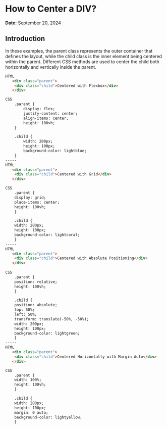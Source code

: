 # How to Center a DIV?

**Date:** September 20, 2024  



## Introduction

In these examples, the parent class represents the outer container that defines the layout, while the child class is the inner element being centered within the parent. Different CSS methods are used to center the child both horizontally and vertically inside the parent.



```HTML & CSS
HTML
   <div class="parent">
    <div class="child">Centered with Flexbox</div>
   </div>

CSS
    .parent {
        display: flex;
        justify-content: center;
        align-items: center;
        height: 100vh;
    }

    .child {
        width: 200px;
        height: 100px;
        background-color: lightblue;
    }
-----
HTML
   <div class="parent">
    <div class="child">Centered with Grid</div>
   </div>

CSS
    .parent {
    display: grid;
    place-items: center;
    height: 100vh;
    }

    .child {
    width: 200px;
    height: 100px;
    background-color: lightcoral;
    }
-----
HTML
   <div class="parent">
    <div class="child">Centered with Absolute Positioning</div>
   </div>
  
CSS
    .parent {
    position: relative;
    height: 100vh;
    }

    .child {
    position: absolute;
    top: 50%;
    left: 50%;
    transform: translate(-50%, -50%);
    width: 200px;
    height: 100px;
    background-color: lightgreen;
    }
-----
HTML 
   <div class="parent">
    <div class="child">Centered Horizontally with Margin Auto</div>
   </div>

CSS 
    .parent {
    width: 100%;
    height: 100vh;
    }

    .child {
    width: 200px;
    height: 100px;
    margin: 0 auto;
    background-color: lightyellow;
    }

